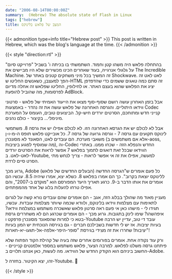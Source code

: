 ```yaml
---
date: "2006-08-14T00:00:00Z"
summary:  (Hebrew) The absolute state of Flash in Linux
tags: ["hebrew"]
title: המצב של פלאש בלינוקס
---
```


<!-- markdownlint-disable MD013 -->

{{< admonition type=info title="Hebrew post" >}}
This post is written in Hebrew, which was the blog's language at the time.
{{< /admonition >}}

{{< style "direction:rtl" >}}

בהתחלה פלאש היה משהו קטן וחמוד. השתמשתי בו בכיתה ו' בשביל "פרוייקט סיום" על גלגולי אנרגייה, בעוד שאחרים הכינו מכשירים שלא היו מביישים את The Incredible Machine. זה המשיך בכל מיני משחקים קטנים באתר של Shockwave. לאט לאט זה הפך למעצבן, כשאנשים החליטו ש-HTML זה סתם כמה טאגים ששמים כדי שהדפדפן יציג את הפלאש שהוא בעצם האתר. או לחילופין, החליטו שפלאש זה אחלה מדיום לפרסומות, מה שהוביל להופעת AdBlock.

אבל בזמן האחרון עושה רושם שסוף-סוף מצאו את הייעוד האמיתי של פלאש - סרטוני ווידאו היתוליים. והגרסה האחרונה של פלאש עושה את זה נהדר - באמצעות Codec קנייני חדש ומתוחכם, הסרטים יורדים חיש-קל. הביצועים טובים, העומס על המערכת מינימלי... בקיצור - כולם נהנים.

אבל לא לכולם יש את הגרסא האחרונה הזו. לא לכולם אפילו יש את גרסה 8. משתמשי לינוקס תקועים עם גרסה 7 - וגרסה גרועה של גרסה 7. כל אובייקט פלאש תופס ה-מ-ו-ן משאבי מערכת. הם עובדים לאט, הסאונד לא מסונכרן (אלא אם משתמשים ב-aoss, מה שמוסיף לפגוע ביציבות), וה-Codec החדש והנפלא הזה - שכחו ממנו. באתרי הווידאו שבכל זאת דואגים לתמוך בפלאש 7 אפשר לראות את הסרטים יורדים לאט-לאט. ב-Youtube, למעשה, אפילו את זה אי אפשר לראות - צריך לנחש מתי הסרט סיים לרדת.

גרוע מכך, Adobe (הבעלים החדשים של פלאש) כל פעם אומרים ש"הגרסה החדשה ללינוקס יוצאת בקרוב". כך הם אמרו בפלאש 8. כשלא יצא, אמרו שיהיה 8.5. עכשיו הם אומרים את אותו הדבר ב-9. כרגע תאריך היעד המפורסם הוא "מוקדם ב-2007", והם אפילו טרחו להעלות בלוג של אחד מהמפתחים.

מעניין מאוד מה שהולך בבלוג הזה, אגב - הם אומרים שהם עובדים נורא קשה על לגרום לתאימות עם מצלמות ווידאו בלינוקס, ולוודא שכמה שיותר מצלמות עובדות. עכשיו, תגידו לי - מישהו כאן אי פעם ראה סרטון פלאש שאשכרה משתמש במצלמת ווידאו? איפהשהו? שימו לינק בתגובות. גרוע מכך - הם אומרים שכרגע הם לא משחררים גרסת בטא כי למרות שהסאונד מסונכרן פרפקט ו-Youtube עובד די טוב, עדיין יש הרבה בעיות יציבות. אז יש לי חדשות בשבילכם חברים - גם בגירסה הנוכחית יש המון בעיות יציבות! שחררו את זה מצידי בגירסת "סופר-היפר-אלפה-אל-תגעו-יא-חארות"!

ורק עוד נקודה אחת. אומרים בפורומים אחרים שזה בעיה של קהילת הקוד הפתוח שלא פיתחנו גרסה משלנו לפלאש. למרבה הצער, פלאש משתמש במספר אלמנטים קנייניים - החשוב ביניהם הוא הקודק החדש של הווידאו. מה לעשות, כאן אנחנו תלויים ב-Adobe.

זהו, יצא הקיטור. בחזרה ל-Youtube. 🙂

{{< /style >}}
